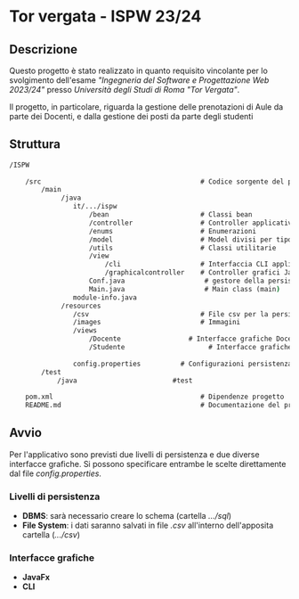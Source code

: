 # Tor vergata - ISPW 23/24

## Descrizione
Questo progetto è stato realizzato in quanto requisito vincolante per lo
svolgimento dell'esame _"Ingegneria del Software e Progettazione Web 2023/24"_ presso
_Università degli Studi di Roma "Tor Vergata"_.

Il progetto, in particolare, riguarda la gestione delle prenotazioni di Aule da parte dei Docenti, e dalla gestione 
dei posti da parte degli studenti


## Struttura
```cmd
/ISPW
  
    /src                                        # Codice sorgente del progetto
        /main
             /java
                it/.../ispw
                    /bean                       # Classi bean
                    /controller                 # Controller applicativi
                    /enums                      # Enumerazioni
                    /model                      # Model divisi per tipo + DAO
                    /utils                      # Classi utilitarie
                    /view
                        /cli                    # Interfaccia CLI applicazione
                        /graphicalcontroller    # Controller grafici JavaFx
                    Conf.java                    # gestore della persistenza
                    Main.java                    # Main class (main)
                module-info.java
             /resources
                /csv                            # File csv per la persistenza
                /images                         # Immagini
                /views
                    /Docente                 # Interfacce grafiche Docente
                    /Studente                     # Interfacce grafiche Studente
              
                config.properties          # Configurazioni persistenza e UIs
        /test
            /java                        #test
                
    pom.xml                                     # Dipendenze progetto
    README.md                                   # Documentazione del progetto
```
## Avvio
Per l'applicativo sono previsti due livelli di persistenza e due diverse interfacce grafiche.
Si possono specificare entrambe le scelte direttamente dal file _config.properties_.  


### Livelli di persistenza
* **DBMS**: sarà necessario creare lo schema (cartella _.../sql_)
* **File System**: i dati saranno salvati in file _.csv_ all'interno dell'apposita cartella (_.../csv_)

### Interfacce grafiche
* **JavaFx**
* **CLI**
